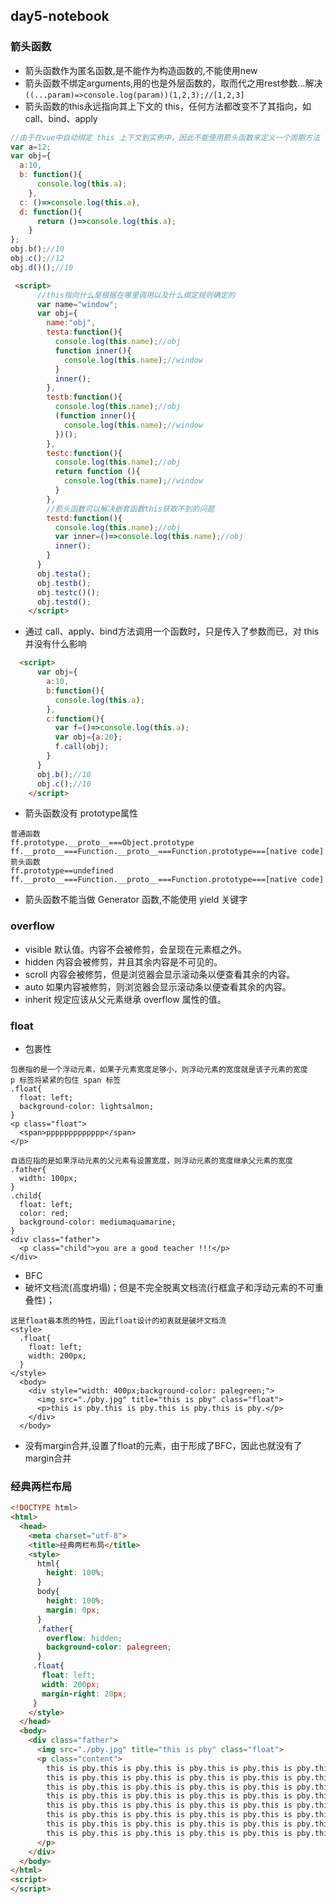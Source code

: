 ## day5-notebook
### 箭头函数
* 箭头函数作为匿名函数,是不能作为构造函数的,不能使用new
* 箭头函数不绑定arguments,用的也是外层函数的，取而代之用rest参数…解决
```((...param)=>console.log(param))(1,2,3);//[1,2,3]```
* 箭头函数的this永远指向其上下文的 this，任何方法都改变不了其指向，如call、bind、apply
```js
//由于在vue中自动绑定 this 上下文到实例中，因此不能使用箭头函数来定义一个周期方法
var a=12;
var obj={
  a:10,
  b: function(){
      console.log(this.a);
    },
  c: ()=>console.log(this.a),
  d: function(){
      return ()=>console.log(this.a);
    }
};
obj.b();//10
obj.c();//12
obj.d()();//10
```
```html
 <script>
      //this指向什么是根据在哪里调用以及什么绑定规则确定的
      var name="window";
      var obj={
        name:"obj",
        testa:function(){
          console.log(this.name);//obj
          function inner(){
            console.log(this.name);//window
          }
          inner();
        },
        testb:function(){
          console.log(this.name);//obj
          (function inner(){
            console.log(this.name);//window
          })();
        },
        testc:function(){
          console.log(this.name);//obj
          return function (){
            console.log(this.name);//window
          }
        },
        //箭头函数可以解决嵌套函数this获取不到的问题
        testd:function(){
          console.log(this.name);//obj
          var inner=()=>console.log(this.name);//obj
          inner();
        }
      }
      obj.testa();
      obj.testb();
      obj.testc()();
      obj.testd();
    </script>
```
* 通过 call、apply、bind方法调用一个函数时，只是传入了参数而已，对 this并没有什么影响
```html
  <script>
      var obj={
        a:10,
        b:function(){
          console.log(this.a);
        },
        c:function(){
          var f=()=>console.log(this.a);
          var obj={a:20};
          f.call(obj);
        }
      }
      obj.b();//10
      obj.c();//10
    </script>
```
* 箭头函数没有 prototype属性
```
普通函数
ff.prototype.__proto__===Object.prototype
ff.__proto__===Function.__proto__===Function.prototype===[native code]
箭头函数
ff.prototype==undefined
ff.__proto__===Function.__proto__===Function.prototype===[native code]
```
* 箭头函数不能当做 Generator 函数,不能使用 yield 关键字
### overflow
* visible	默认值。内容不会被修剪，会呈现在元素框之外。
* hidden	内容会被修剪，并且其余内容是不可见的。
* scroll	内容会被修剪，但是浏览器会显示滚动条以便查看其余的内容。
* auto	如果内容被修剪，则浏览器会显示滚动条以便查看其余的内容。
* inherit	规定应该从父元素继承 overflow 属性的值。
### float
* 包裹性
```
包裹指的是一个浮动元素，如果子元素宽度足够小，则浮动元素的宽度就是该子元素的宽度
p 标签将紧紧的包住 span 标签
.float{
  float: left;
  background-color: lightsalmon;
}
<p class="float">
  <span>ppppppppppppp</span>
</p>

自适应指的是如果浮动元素的父元素有设置宽度，则浮动元素的宽度继承父元素的宽度
.father{
  width: 100px;
}
.child{
  float: left;
  color: red;
  background-color: mediumaquamarine;
}
<div class="father">
  <p class="child">you are a good teacher !!!</p>
</div>
```
* BFC
* 破坏文档流(高度坍塌)；但是不完全脱离文档流(行框盒子和浮动元素的不可重叠性)；
```
这是float最本质的特性，因此float设计的初衷就是破坏文档流
<style>
  .float{
    float: left;
    width: 200px;
  }
</style>
  <body>
    <div style="width: 400px;background-color: palegreen;">
      <img src="./pby.jpg" title="this is pby" class="float">
      <p>this is pby.this is pby.this is pby.this is pby.</p>
    </div>
  </body>
```
* 没有margin合并,设置了float的元素，由于形成了BFC，因此也就没有了margin合并
### 经典两栏布局
```html
<!DOCTYPE html>
<html>
  <head>
    <meta charset="utf-8">
    <title>经典两栏布局</title>
    <style>
      html{
        height: 100%;
      }
      body{
        height: 100%;
        margin: 0px;
      }
      .father{
        overflow: hidden;
        background-color: palegreen;
      }
     .float{
       float: left;
       width: 200px;
       margin-right: 20px;
     }
    </style>
  </head>
  <body>
    <div class="father">
      <img src="./pby.jpg" title="this is pby" class="float">
      <p class="content">
        this is pby.this is pby.this is pby.this is pby.this is pby.this is pby.
        this is pby.this is pby.this is pby.this is pby.this is pby.this is pby.
        this is pby.this is pby.this is pby.this is pby.this is pby.this is pby.
        this is pby.this is pby.this is pby.this is pby.this is pby.this is pby.
        this is pby.this is pby.this is pby.this is pby.this is pby.this is pby.
        this is pby.this is pby.this is pby.this is pby.this is pby.this is pby.
        this is pby.this is pby.this is pby.this is pby.this is pby.this is pby.
        this is pby.this is pby.this is pby.this is pby.this is pby.this is pby.
      </p>
    </div>
  </body>
</html>
<script>
</script>
```